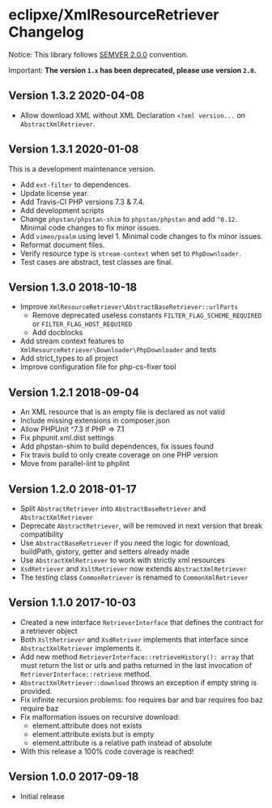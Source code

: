 # eclipxe/XmlResourceRetriever Changelog 

Notice: This library follows [SEMVER 2.0.0](https://semver.org/spec/v2.0.0.html) convention.

Important: **The version `1.x` has been deprecated, please use version `2.0`.**

## Version 1.3.2 2020-04-08

- Allow download XML without XML Declaration `<?xml version...` on `AbstractXmlRetriever`.

## Version 1.3.1 2020-01-08

This is a development maintenance version.

- Add `ext-filter` to dependences.
- Update license year.
- Add Travis-CI PHP versions 7.3 & 7.4.
- Add development scripts
- Change `phpstan/phpstan-shim` to `phpstan/phpstan` and add `^0.12`. Minimal code changes to fix minor issues.
- Add `vimeo/psalm` using level 1. Minimal code changes to fix minor issues.
- Reformat document files.
- Verify resource type is `stream-context` when set to `PhpDownloader`.
- Test cases are abstract, test classes are final.

## Version 1.3.0 2018-10-18

- Improve `XmlResourceRetriever\AbstractBaseRetriever::urlParts`
    - Remove deprecated useless constants `FILTER_FLAG_SCHEME_REQUIRED` or `FILTER_FLAG_HOST_REQUIRED`
    - Add docblocks
- Add stream context features to `XmlResourceRetriever\Downloader\PhpDownloader` and tests
- Add strict_types to all project
- Improve configuration file for php-cs-fixer tool

## Version 1.2.1 2018-09-04

- An XML resource that is an empty file is declared as not valid
- Include missing extensions in composer.json
- Allow PHPUnit ^7.3 if PHP => 7.1
- Fix phpunit.xml.dist settings
- Add phpstan-shim to build dependences, fix issues found
- Fix travis build to only create coverage on one PHP version
- Move from parallel-lint to phplint

## Version 1.2.0 2018-01-17

- Split `AbstractRetriever` into `AbstractBaseRetriever` and `AbstractXmlRetriever`
- Deprecate `AbstractRetriever`, will be removed in next version that break compatibility
- Use `AbstractBaseRetriever` if you need the logic for download, buildPath, gistory, getter and setters already made
- Use `AbstractXmlRetriever` to work with strictly xml resources
- `XsdRetriever` and `XsltRetriever` now extends `AbstractXmlRetriever`
- The testing class `CommonRetriever` is renamed to `CommonXmlRetriever`

## Version 1.1.0 2017-10-03

- Created a new interface `RetrieverInterface` that defines the contract for a retriever object
- Both `XsltRetriever` and `XsdRetriver` implements that interface since `AbstractXmlRetriever` implements it.
- Add new method `RetrieverInterface::retrieveHistory(): array` that must return the list or urls and paths
  returned in the last invocation of `RetrieverInterface::retrieve` method. 
- `AbstractXmlRetriever::download` throws an exception if empty string is provided.
- Fix infinite recursion problems:
    foo requires bar and bar requires foo
    baz require baz
- Fix malformation issues on recursive download:
    - element.attribute does not exists 
    - element.attribute exists but is empty
    - element.attribute is a relative path instead of absolute
- With this release a 100% code coverage is reached!

## Version 1.0.0 2017-09-18

- Initial release
